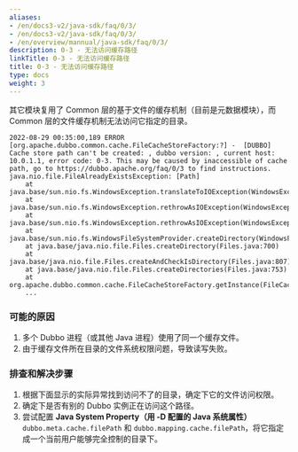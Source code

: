 ```yaml
---
aliases:
- /en/docs3-v2/java-sdk/faq/0/3/
- /en/docs3-v2/java-sdk/faq/0/3/
- /en/overview/mannual/java-sdk/faq/0/3/
description: 0-3 - 无法访问缓存路径
linkTitle: 0-3 - 无法访问缓存路径
title: 0-3 - 无法访问缓存路径
type: docs
weight: 3
---
```







其它模块复用了 Common 层的基于文件的缓存机制（目前是元数据模块），而 Common 层的文件缓存机制无法访问它指定的目录。

```
2022-08-29 00:35:00,189 ERROR [org.apache.dubbo.common.cache.FileCacheStoreFactory:?] -  [DUBBO] Cache store path can't be created: , dubbo version: , current host: 10.0.1.1, error code: 0-3. This may be caused by inaccessible of cache path, go to https://dubbo.apache.org/faq/0/3 to find instructions. 
java.nio.file.FileAlreadyExistsException: [Path]
	at java.base/sun.nio.fs.WindowsException.translateToIOException(WindowsException.java:87)
	at java.base/sun.nio.fs.WindowsException.rethrowAsIOException(WindowsException.java:103)
	at java.base/sun.nio.fs.WindowsException.rethrowAsIOException(WindowsException.java:108)
	at java.base/sun.nio.fs.WindowsFileSystemProvider.createDirectory(WindowsFileSystemProvider.java:521)
	at java.base/java.nio.file.Files.createDirectory(Files.java:700)
	at java.base/java.nio.file.Files.createAndCheckIsDirectory(Files.java:807)
	at java.base/java.nio.file.Files.createDirectories(Files.java:753)
	at org.apache.dubbo.common.cache.FileCacheStoreFactory.getInstance(FileCacheStoreFactory.java:90)
	...
```

### 可能的原因
1. 多个 Dubbo 进程（或其他 Java 进程）使用了同一个缓存文件。
2. 由于缓存文件所在目录的文件系统权限问题，导致读写失败。

### 排查和解决步骤
1. 根据下面显示的实际异常找到访问不了的目录，确定下它的文件访问权限。
2. 确定下是否有别的 Dubbo 实例正在访问这个路径。 
3. 尝试配置 **Java System Property（用 -D 配置的 Java 系统属性）** `dubbo.meta.cache.filePath` 和 `dubbo.mapping.cache.filePath`，将它指定成一个当前用户能够完全控制的目录下。
